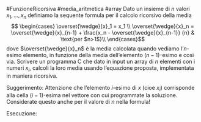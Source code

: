 #FunzioneRicorsiva #media_aritmetica #array 
Dato un insieme di $n$ valori $x_1, . . . , x_n$ definiamo la sequente formula per il calcolo ricorsivo della media $$ \begin{cases}	 \overset{\wedge}{x}_1 = x_1 \\  \overset{\wedge}{x}_n = \overset{\wedge}{x}_{n-1} + \frac{x_n - \overset{\wedge}{x}_{n-1}} {n} & \text{per $n>1$}\\	\end{cases}$$
dove $\overset{\wedge}{x}_n$ è la media calcolata quando vediamo l’$n$-esimo elemento, in funzione della media dell’elemento $(n − 1)$-esimo e cosi via.
Scrivere un programma C che dato in input un array di $n$ elementi con i numeri $x_i$, calcoli la loro media usando l’equazione proposta, implementata in maniera ricorsiva.

Suggerimento: Attenzione che l’elemento $i$-esimo di $x$ (cioe $x_i$) corrisponde alla cella $(i − 1)$-esima nel vettore con cui programmate la soluzione. Considerate questo anche per il valore di $n$ nella formula!

Esecuzione:
```c

```